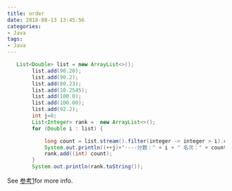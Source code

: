 ```yaml
---
title: order
date: 2018-08-13 13:45:56
categories:
- Java
tags:
- Java
---
```


```java
   List<Double> list = new ArrayList<>();
        list.add(90.20);
        list.add(90.2);
        list.add(80.23);
        list.add(10.2545);
        list.add(100.0);
        list.add(100.00);
        list.add(92.2);
        int j=0;
        List<Integer> rank =  new ArrayList<>();
        for (Double i : list) {

            long count = list.stream().filter(integer -> integer > i).count() + 1;
            System.out.println((++j)+"----分数：" + i + " 名次：" + count);
            rank.add((int) count);
        }
        System.out.println(rank.toString());
```












See [参考1](https://blog.csdn.net/io_field/article/details/54971761)for more info.


